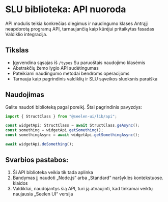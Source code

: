 # **SLU biblioteka: API nuoroda**

API modulis teikia konkrečias diegimus ir naudingumo klases Antrąjį neapdorotą
programų API, tarnaujančią kaip kūrėjui pritaikytas fasadas Valdiklio
integracija.

## **Tikslas**

- Įgyvendina sąsajas iš `/types` Su paruoštais naudojimo klasėmis
- Abstrakčių žemo lygio API sudėtingumas
- Pateikiami naudingumo metodai bendroms operacijoms
- Tarnauja kaip pagrindinis valdiklių ir SLU sąveikos sluoksnis paraiška

## **Naudojimas**

Galite naudoti biblioteką pagal poreikį. Štai pagrindinis pavyzdys:

```ts
import { StructClass } from "@seelen-ui/lib/api";

const widgetApi: StructClass = await StructClass.geAsync();
const something = widgetApi.getSomething();
const somethingAsync = await widgetApi.getSomethingAsync();

await widgetApi.doSomething();
```

## **Svarbios pastabos:**

1. Ši API biblioteka veikia tik tada aplinka
2. Bandymas jį naudoti „Node.js“ arba „Standard“ naršyklės kontekstuose. klaidos
3. Valdikliai, naudojantys šią API, turi ją atnaujinti, kad tinkamai veiktų
   naujausia „Seelen UI“ versija
